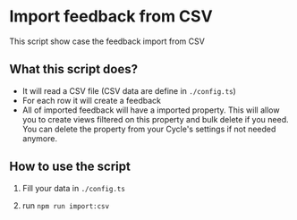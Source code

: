 # Import feedback from CSV

This script show case the feedback import from CSV

## What this script does?

- It will read a CSV file (CSV data are define in `./config.ts`)
- For each row it will create a feedback
- All of imported feedback will have a imported property. This will allow you to create views filtered on this property and bulk delete if you need. You can delete the property from your Cycle's settings if not needed anymore.

## How to use the script

1. Fill your data in `./config.ts`

2. run `npm run import:csv`
